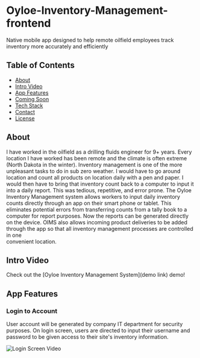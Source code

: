 # Oyloe-Inventory-Management-frontend
Native mobile app designed to help remote oilfield employees track inventory more accurately and efficiently

## Table of Contents
* [About](#about)
* [Intro Video](#intro-video)
* [App Features](#app-features)
* [Coming Soon](#coming-soon)
* [Tech Stack](#tech-stack)
* [Contact](#contact)
* [License](#license)

## About
I have worked in the oilfield as a drilling fluids engineer for 9+ years. Every location I have worked has been remote and the climate is often 
extreme (North Dakota in the winter). Inventory management is one of the more unpleasant tasks to do in sub zero weather. I would have to go around location 
and count all products on location daily with a pen and paper. I would then have to bring that inventory count back to a computer to input it into a daily report. 
This was tedious, repetitive, and error prone. The Oyloe Inventory Management system allows workers to input daily inventory counts directly through an app on their
smart phone or tablet. This eliminates potential errors from transferring counts from a tally book to a computer for report purposes. Now the reports can be 
generated directly on the device. OIMS also allows incoming product deliveries to be added through the app so that all inventory management processes are controlled in one  
convenient location. 

## Intro Video
Check out the [Oyloe Inventory Management System](demo link) demo!

## App Features
### Login to Account
User account will be generated by company IT department for security purposes. On login screen, users are directed to input their username and password to be
given access to their site's inventory information.

![Login Screen Video](https://media.giphy.com/media/xUYRyAj1UvoTNazFrP/giphy.gif)

### 




